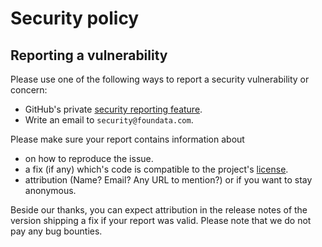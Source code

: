 # Security policy

## Reporting a vulnerability

Please use one of the following ways to report a security vulnerability or concern:

* GitHub's private [security reporting feature](https://github.com/foundata/proxmox-pve_backup_usb/security/advisories/new).
* Write an email to `security@foundata.com`.

Please make sure your report contains information about

* on how to reproduce the issue.
* a fix (if any) which's code is compatible to the project's [license](./.reuse/dep5).
* attribution (Name? Email? Any URL to mention?) or if you want to stay anonymous.

Beside our thanks, you can expect attribution in the release notes of the version shipping a fix if your report was valid. Please note that we do not pay any bug bounties.

